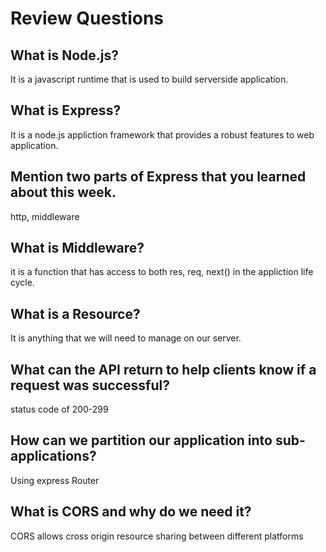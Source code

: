 # Review Questions

## What is Node.js?
It is a javascript runtime that is used to build serverside application.  

## What is Express?
It is a node.js appliction framework that provides a robust features to web application.

## Mention two parts of Express that you learned about this week.
http, middleware 
## What is Middleware?
it is a function that has access to both res, req, next() in the appliction life cycle.

## What is a Resource?
It is anything that we will need to manage on our server. 

## What can the API return to help clients know if a request was successful?
status code of 200-299

## How can we partition our application into sub-applications?
Using express Router

## What is CORS and why do we need it?
CORS allows cross origin resource sharing between different platforms